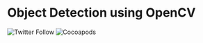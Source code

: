 # Object Detection using OpenCV
![Twitter Follow](https://img.shields.io/twitter/follow/manankohlii?label=manankohlii&logo=Twitter&style=social) ![Cocoapods](https://img.shields.io/cocoapods/l/AFNetworking)
